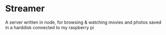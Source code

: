 # Streamer

A server written in node, for browsing & watching movies and photos saved in a harddisk connected to my raspberry pi
